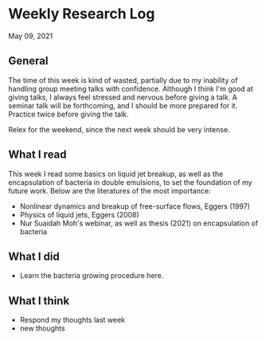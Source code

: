 # Weekly Research Log
May 09, 2021
## General
The time of this week is kind of wasted, partially due to my inability of handling group meeting talks with confidence. Although I think I'm good at giving talks, I always feel stressed and nervous before giving a talk. A seminar talk will be forthcoming, and I should be more prepared for it. Practice twice before giving the talk. 

Relex for the weekend, since the next week should be very intense. 

## What I read
This week I read some basics on liquid jet breakup, as well as the encapsulation of bacteria in double emulsions, to set the foundation of my future work. Below are the literatures of the most importance:
- Nonlinear dynamics and breakup of free-surface flows, Eggers (1997)
- Physics of liquid jets, Eggers (2008)
- Nur Suaidah Moh's webinar, as well as thesis (2021) on encapsulation of bacteria
## What I did
- Learn the bacteria growing procedure here.
## What I think
- Respond my thoughts last week
- new thoughts
